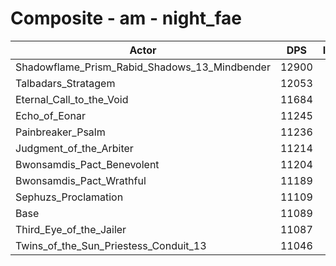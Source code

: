 # Composite - am - night_fae
| Actor | DPS | Increase |
|---|:---:|:---:|
|Shadowflame_Prism_Rabid_Shadows_13_Mindbender|12900|16.33%|
|Talbadars_Stratagem|12053|8.69%|
|Eternal_Call_to_the_Void|11684|5.36%|
|Echo_of_Eonar|11245|1.40%|
|Painbreaker_Psalm|11236|1.32%|
|Judgment_of_the_Arbiter|11214|1.13%|
|Bwonsamdis_Pact_Benevolent|11204|1.03%|
|Bwonsamdis_Pact_Wrathful|11189|0.90%|
|Sephuzs_Proclamation|11109|0.18%|
|Base|11089|0.00%|
|Third_Eye_of_the_Jailer|11087|-0.02%|
|Twins_of_the_Sun_Priestess_Conduit_13|11046|-0.39%|
